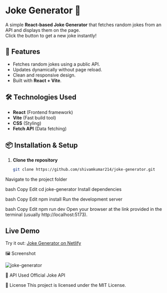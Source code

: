 # Joke Generator 🤣

A simple **React-based Joke Generator** that fetches random jokes from an API and displays them on the page.  
Click the button to get a new joke instantly!

## 🚀 Features
- Fetches random jokes using a public API.
- Updates dynamically without page reload.
- Clean and responsive design.
- Built with **React + Vite**.

## 🛠️ Technologies Used
- **React** (Frontend framework)
- **Vite** (Fast build tool)
- **CSS** (Styling)
- **Fetch API** (Data fetching)

## 📦 Installation & Setup

1. **Clone the repository**
   ```bash
   git clone https://github.com/shivamkumar214/joke-generator.git
Navigate to the project folder

bash
Copy
Edit
cd joke-generator
Install dependencies

bash
Copy
Edit
npm install
Run the development server

bash
Copy
Edit
npm run dev
Open your browser at the link provided in the terminal (usually http://localhost:5173).

##  Live Demo

Try it out: [Joke Generator on Netlify](https://spectacular-croissant-c1c2ff.netlify.app/)

🖼️ Screenshot

![joke-generator](./src/assets/screenshot.png)

🔗 API Used
Official Joke API

📜 License
This project is licensed under the MIT License.
